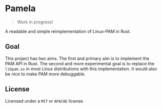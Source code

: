 # Pamela

> Work in progress!

A readable and simple reimplementation of Linux-PAM in Rust.

## Goal

This project has two aims. The first and primary aim is to implement the PAM API in Rust. The second and more experimental goal is to replace the `libpam.so` in most Linux distributions with this implementation. It would also be nice to make PAM more debuggable.

## License

Licensed under a `MIT` or `APACHE` license.
